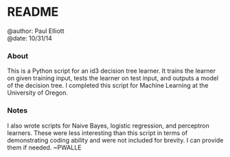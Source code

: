 <h1>README</h1>

<p>@author: Paul Elliott <br>
@date: 10/31/14</p>

<h3>About</h3>

<p>This is a Python script for an id3 decision tree learner.
It trains the learner on given training input,
tests the learner on test input,
and outputs a model of the decision tree.
I completed this script for Machine Learning at the University of Oregon.</p>

<h3>Notes</h3>

<p>I also wrote scripts for Naive Bayes, logistic regression, and perceptron learners.
These were less interesting than this script in terms of demonstrating coding ability
and were not included for brevity. I can provide them if needed. ~PWALLE</p>
